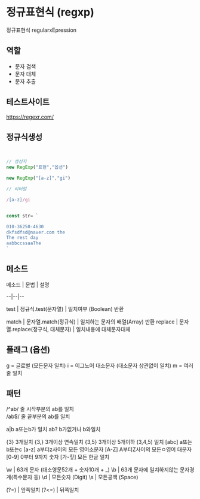 # 정규표현식 (regxp)
정규표현식 regularxEpression
## 역할

- 문자 검색
- 문자 대체
- 문자 추출

## 테스트사이트

https://regexr.com/

## 정규식생성


```javascript


// 생성자 
new RegExp("표현","옵션")

new RegExp("[a-z]","gi")

// 리터럴

/[a-z]/gi

````

````javascript

const str= `

010-36250-4630
dkfsdfsd@naver.com the
The rest day
aabbccssaaThe
`
````

## 메소드

메소드 | 문법 | 설명

--|--|--

test | 정규식.test(문자열) | 일치여부 (Boolean) 반환

match | 문자열.match(정규식) | 일치하는 문자의 배열(Array) 반환
replace | 문자열.replace(정규식, 대체문자) | 일치내용에 대체문자대체  


## 플래그 (옵션)

g = 글로벌 (모든문자 일치)
i = 이그노어 대소문자 (대소문자 상관없이 일치)
m = 여러줄 일치

## 패턴 

/^ab/ 줄 시작부분의 ab를 일치  
/ab$/ 줄 끝부분의 ab를 일치

a|b a또는b가 일치
ab? b가없거나 b와일치

{3} 3개일치
{3,} 3개이상 연속일치
{3,5} 3개이상 5개이하 (3,4,5) 일치
[abc] a또는b또는c
[a-z] a부터z사이의 모든 영어소문자
[A-Z] A부터Z사이의 모든ㅇ영어 대문자
[0-9] 0부터 9까지 숫자
[가-힣] 모든 한글 일치

\w | 63개 문자 (대소영문52개 + 숫자10개 + _)
\b | 63개 문자에 일치하지않는
문자경계(특수문자 등)
\d | 모든숫자 (Digit)
\s | 모든공백 (Space)

(?=) | 앞쪽일치
(?<=) | 뒤쪽일치